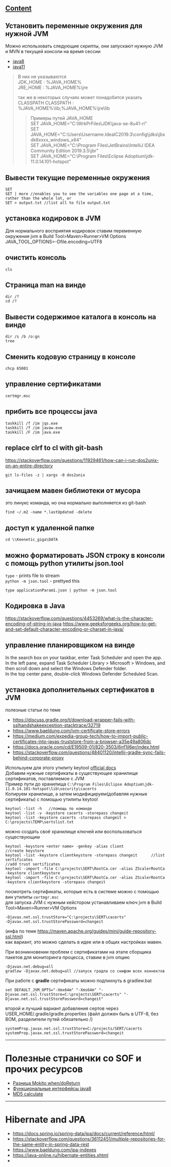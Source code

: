 ## [Content](../contents.md)

## Установить переменные окружения для нужной JVM
Можно использовать следующие скрипты, они запускают нужную JVM и MVN в текущей консоли на время сессии
- [java8](../scripts/set_env/java8_env.cmd)  
- [java11](../scripts/set_env/java11_env.cmd)
> В них не указываются  
> JDK_HOME  : %JAVA_HOME%  
> JRE_HOME  : %JAVA_HOME%\jre  
> 
> так же в некоторых случаях может понадобится указать CLASSPATH
> CLASSPATH : %JAVA_HOME%\lib;%JAVA_HOME%\jre\lib  
> > Примеры путей JAVA_HOME  
> > SET JAVA_HOME="C:\WrkPrFiles\JDK\java-se-8u41-ri"  
> > SET JAVA_HOME="C:\Users\Username\.IdeaIC2019.3\config\jdks\jbsdk8xxxx_windows_x64"  
> > SET JAVA_HOME="C:\Program Files\JetBrains\IntelliJ IDEA Community Edition 2019.3.5\jbr"  
> > SET JAVA_HOME="C:\Program Files\Eclipse Adoptium\jdk-11.0.14.101-hotspot"   

## Вывести текущие переменные окружения
````
SET
SET | more //enables you to see the variables one page at a time, rather than the whole lot, or
SET > output.txt //list all to file output.txt
````

## установка кодировок в JVM
Для нормального восприятия кодировок ставим переменную окружения jvm в Build Tool>Maven>Runner>VM Options
JAVA_TOOL_OPTIONS=-Dfile.encoding=UTF8

## очистить консоль
````
cls
````

## Страница man на винде
````
dir /?
cd /?
````

## Вывести содержимое каталога в консоль на винде
````
dir /s /b /o:gn
tree 
````

## Сменить кодовую страницу в консоле
````
chcp 65001
````

## управление сертификатами
````
certmgr.msc
````

## прибить все процессы java
````
taskkill /f /im jqs.exe
taskkill /f /im javaw.exe
taskkill /F /im java.exe
````

## replace clrf to cl with git-bash  
https://stackoverflow.com/questions/11929461/how-can-i-run-dos2unix-on-an-entire-directory  
````
git ls-files -z | xargs -0 dos2unix
````

## зачищаем мавен библиотеки от мусора
это линукс команда, но она нормально выполняется из git-bash
````
find ~/.m2 -name *.lastUpdated -delete
````

## доступ к удаленной папке
````
cd \\Keenetic_giga\DATA
````

## можно форматировать JSON строку в консоли с помощь python утилиты json.tool
`type` - prints file to stream  
`python -m json.tool` - prettyed this
````
type applicationParam1.json | python -m json.tool
````

## Кодировка в Java
https://stackoverflow.com/questions/4453269/what-is-the-character-encoding-of-string-in-java
https://www.geeksforgeeks.org/how-to-get-and-set-default-character-encoding-or-charset-in-java/

## управление планировщиком на винде
In the search box on your taskbar, enter Task Scheduler and open the app.  
In the left pane, expand Task Scheduler Library > Microsoft > Windows, and then scroll down and select the Windows Defender folder.  
In the top center pane, double-click Windows Defender Scheduled Scan.  

## установка дополнительных сертификатов в JVM
полезные статьи по теме  
- https://discuss.gradle.org/t/download-wrapper-fails-with-sslhandshakeexception-stacktrace/32719
- https://www.baeldung.com/jvm-certificate-store-errors
- https://medium.com/expedia-group-tech/how-to-import-public-certificates-into-javas-truststore-from-a-browser-a35e49a806dc
- https://docs.oracle.com/cd/E19509-01/820-3503/6nf1il6er/index.html
- https://stackoverflow.com/questions/48401120/intellij-gradle-sync-fails-behind-corporate-proxy

Используем для этого утилиту keytool
[official docs](https://docs.oracle.com/cd/E19509-01/820-3503/6nf1il6er/index.html)  
Добавим нужные сертификаты в существующее хранилище сертификатов, поставляемое с JVM  
Пример пути до хранилища `C:\Program Files\Eclipse Adoptium\jdk-11.0.14.101-hotspot\lib\security\cacerts`  
Копируем хранилище, а затем модифицируем(добавляя нужные сертификаты) с помощью утилиты keytool
````
keytool -list -h   //помощь по команде
keytool -list -v -keystore cacerts -storepass changeit
keytool -list -keystore cacerts -storepass changeit > C:\projects\TEMP\sertslist.txt
````
можно создать своё хранилище ключей или воспользоваться существующим
````
keytool -keystore <enter name> -genkey -alias client            //create keystore
keytool -list -keystore clientkeystore -storepass changeit      //list sertificates
//add trust sertificates
keytool -import -file C:\projects\SERT\RootCa.cer -alias ZScalerRootCa -keystore clientkeystore
keytool -import -file C:\projects\SERT\RootCa.cer -alias ZScalerRootCa -keystore clientkeystore -storepass changeit
````
посмотреть сертификаты, которые есть в системе можно с помощью вин утилиты `certmgr.msc`  
для запуска JVM с нужным кейстором устанавливаем ключ jvm в Build Tool>Maven>Runner>VM Options
````
-Djavax.net.ssl.trustStore="C:\projects\SERT\cacerts"
-Djavax.net.ssl.trustStorePassword=changeit
````
(инфа по теме https://maven.apache.org/guides/mini/guide-repository-ssl.html)  
как вариант, это можно сделать в идее или в общих настройках мавен.

При возникновении проблем с сертификатами на этапе сборщика пакетов для мониторинга процесса, ставим в jvm опцию
````
-Djavax.net.debug=all
gradlew -Djavax.net.debug=all //запуск градла со снифом всех коннектов
````
При работе с **gradle** сертификаты можно подпихнуть в gradlew.bat
````
set DEFAULT_JVM_OPTS="-Xmx64m" "-Xms64m" "-Djavax.net.ssl.trustStore=C:\projects\SERT\cacerts" "-Djavax.net.ssl.trustStorePassword=changeit"
````
второй и лучший вариант добавления сертов через USER_HOME/.gradle/gradle.properties (файл должен быть в UTF-8, без BOM, разделители путей обязательно /)
````
systemProp.javax.net.ssl.trustStore=C:/projects/SERT/cacerts
systemProp.javax.net.ssl.trustStorePassword=changeit
````
--------------------------------------

# Полезные странички со SOF и прочих ресурсов
- [Разница Mokito when/doReturn](https://stackoverflow.com/a/29394497)
- [Функциональные интерфейсы java8](https://www.baeldung.com/java-8-functional-interfaces)
- [MD5 calculate](https://mkyong.com/java/java-md5-hashing-example/)

--------------------------------------

# Hibernate and JPA
- https://docs.spring.io/spring-data/jpa/docs/current/reference/html/
- https://stackoverflow.com/questions/36112451/multiple-repositories-for-the-same-entity-in-spring-data-rest
- https://www.baeldung.com/jpa-indexes
- https://java-online.ru/hibernate-entities.xhtml
- 